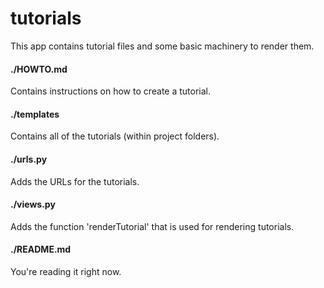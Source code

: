 # tutorials
This app contains tutorial files and some basic machinery to render them.

#### ./HOWTO.md
Contains instructions on how to create a tutorial.

#### ./templates
Contains all of the tutorials (within project folders).

#### ./urls.py
Adds the URLs for the tutorials.

#### ./views.py
Adds the function 'renderTutorial' that is used for rendering tutorials.

#### ./README.md
You're reading it right now.